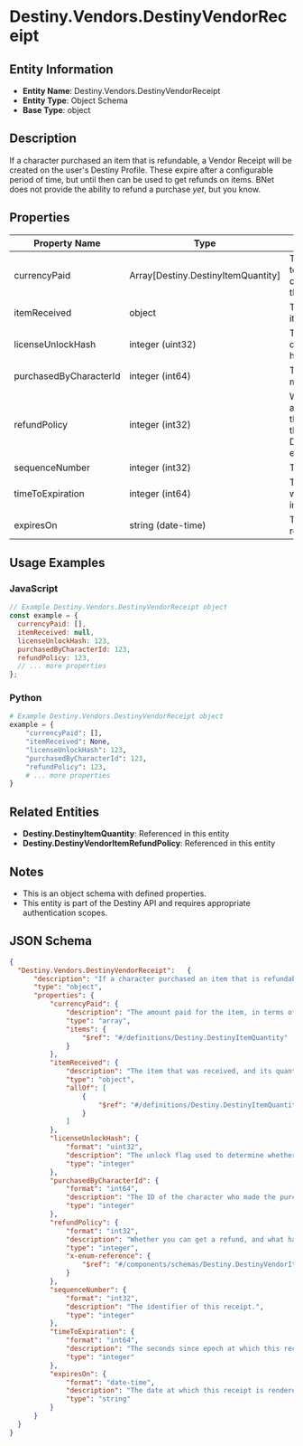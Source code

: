 # Destiny.Vendors.DestinyVendorReceipt

## Entity Information
- **Entity Name**: Destiny.Vendors.DestinyVendorReceipt
- **Entity Type**: Object Schema
- **Base Type**: object

## Description
If a character purchased an item that is refundable, a Vendor Receipt will be created on the user's Destiny Profile. These expire after a configurable period of time, but until then can be used to get refunds on items. BNet does not provide the ability to refund a purchase *yet*, but you know.

## Properties

| Property Name | Type | Description | Required |
|---------------|------|-------------|----------|
| currencyPaid | Array[Destiny.DestinyItemQuantity] | The amount paid for the item, in terms of items that were consumed in the purchase and their quantity. | No |
| itemReceived | object | The item that was received, and its quantity. | No |
| licenseUnlockHash | integer (uint32) | The unlock flag used to determine whether you still have the purchased item. | No |
| purchasedByCharacterId | integer (int64) | The ID of the character who made the purchase. | No |
| refundPolicy | integer (int32) | Whether you can get a refund, and what happens in order for the refund to be received. See the DestinyVendorItemRefundPolicy enum for details. | No |
| sequenceNumber | integer (int32) | The identifier of this receipt. | No |
| timeToExpiration | integer (int64) | The seconds since epoch at which this receipt is rendered invalid. | No |
| expiresOn | string (date-time) | The date at which this receipt is rendered invalid. | No |

## Usage Examples

### JavaScript
```javascript
// Example Destiny.Vendors.DestinyVendorReceipt object
const example = {
  currencyPaid: [],
  itemReceived: null,
  licenseUnlockHash: 123,
  purchasedByCharacterId: 123,
  refundPolicy: 123,
  // ... more properties
};
```

### Python
```python
# Example Destiny.Vendors.DestinyVendorReceipt object
example = {
    "currencyPaid": [],
    "itemReceived": None,
    "licenseUnlockHash": 123,
    "purchasedByCharacterId": 123,
    "refundPolicy": 123,
    # ... more properties
}
```

## Related Entities
- **Destiny.DestinyItemQuantity**: Referenced in this entity
- **Destiny.DestinyVendorItemRefundPolicy**: Referenced in this entity

## Notes
- This is an object schema with defined properties.
- This entity is part of the Destiny API and requires appropriate authentication scopes.

## JSON Schema
```json
{
  "Destiny.Vendors.DestinyVendorReceipt":   {
      "description": "If a character purchased an item that is refundable, a Vendor Receipt will be created on the user's Destiny Profile. These expire after a configurable period of time, but until then can be used to get refunds on items. BNet does not provide the ability to refund a purchase *yet*, but you know.",
      "type": "object",
      "properties": {
          "currencyPaid": {
              "description": "The amount paid for the item, in terms of items that were consumed in the purchase and their quantity.",
              "type": "array",
              "items": {
                  "$ref": "#/definitions/Destiny.DestinyItemQuantity"
              }
          },
          "itemReceived": {
              "description": "The item that was received, and its quantity.",
              "type": "object",
              "allOf": [
                  {
                      "$ref": "#/definitions/Destiny.DestinyItemQuantity"
                  }
              ]
          },
          "licenseUnlockHash": {
              "format": "uint32",
              "description": "The unlock flag used to determine whether you still have the purchased item.",
              "type": "integer"
          },
          "purchasedByCharacterId": {
              "format": "int64",
              "description": "The ID of the character who made the purchase.",
              "type": "integer"
          },
          "refundPolicy": {
              "format": "int32",
              "description": "Whether you can get a refund, and what happens in order for the refund to be received. See the DestinyVendorItemRefundPolicy enum for details.",
              "type": "integer",
              "x-enum-reference": {
                  "$ref": "#/components/schemas/Destiny.DestinyVendorItemRefundPolicy"
              }
          },
          "sequenceNumber": {
              "format": "int32",
              "description": "The identifier of this receipt.",
              "type": "integer"
          },
          "timeToExpiration": {
              "format": "int64",
              "description": "The seconds since epoch at which this receipt is rendered invalid.",
              "type": "integer"
          },
          "expiresOn": {
              "format": "date-time",
              "description": "The date at which this receipt is rendered invalid.",
              "type": "string"
          }
      }
  }
}
```
